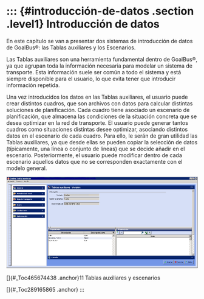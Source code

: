 ::: {#introducción-de-datos .section .level1}
Introducción de datos
=====================

En este capítulo se van a presentar dos sistemas de introducción de
datos de GoalBus®: las Tablas auxiliares y los Escenarios.

Las Tablas auxiliares son una herramienta fundamental dentro de
GoalBus®, ya que agrupan toda la información necesaria para modelar un
sistema de transporte. Esta información suele ser común a todo el
sistema y está siempre disponible para el usuario, lo que evita tener
que introducir información repetida.

Una vez introducidos los datos en las Tablas auxiliares, el usuario
puede crear distintos cuadros, que son archivos con datos para calcular
distintas soluciones de planificación. Cada cuadro tiene asociado un
escenario de planificación, que almacena las condiciones de la situación
concreta que se desea optimizar en la red de transporte. El usuario
puede generar tantos cuadros como situaciones distintas desee optimizar,
asociando distintos datos en el escenario de cada cuadro. Para ello, le
serán de gran utilidad las Tablas auxiliares, ya que desde ellas se
pueden copiar la selección de datos (típicamente, una línea o conjunto
de líneas) que se decide añadir en el escenario. Posteriormente, el
usuario puede modificar dentro de cada escenario aquellos datos que no
se corresponden exactamente con el modelo general.

![](../media/file12.png)

[]{#_Toc465674438 .anchor}11 Tablas auxiliares y escenarios

[]{#_Toc289165865 .anchor}
:::
